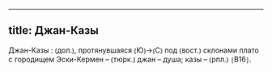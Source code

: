 
---
title: Джан-Казы
---
Джан-Казы
: ⦅дол.⦆, протянувшаяся ⦅Ю⦆→⦅С⦆ под ⦅вост.⦆ склонами плато с городищем Эски-Кермен – ⦅тюрк.⦆ джан – душа; казы – ⦅рпл.⦆ ⦃В16⦄.
